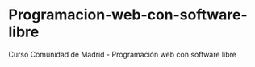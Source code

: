# Programacion-web-con-software-libre
Curso Comunidad de Madrid - Programación web con software libre
